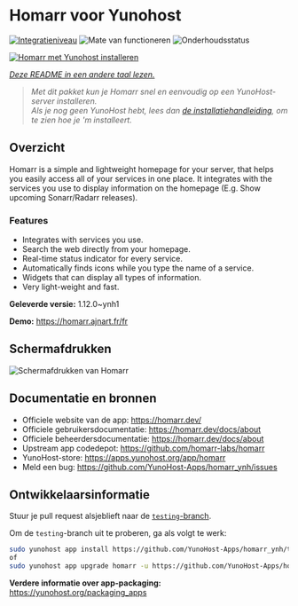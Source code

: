 <!--
NB: Deze README is automatisch gegenereerd door <https://github.com/YunoHost/apps/tree/master/tools/readme_generator>
Hij mag NIET handmatig aangepast worden.
-->

# Homarr voor Yunohost

[![Integratieniveau](https://apps.yunohost.org/badge/integration/homarr)](https://ci-apps.yunohost.org/ci/apps/homarr/)
![Mate van functioneren](https://apps.yunohost.org/badge/state/homarr)
![Onderhoudsstatus](https://apps.yunohost.org/badge/maintained/homarr)

[![Homarr met Yunohost installeren](https://install-app.yunohost.org/install-with-yunohost.svg)](https://install-app.yunohost.org/?app=homarr)

*[Deze README in een andere taal lezen.](./ALL_README.md)*

> *Met dit pakket kun je Homarr snel en eenvoudig op een YunoHost-server installeren.*  
> *Als je nog geen YunoHost hebt, lees dan [de installatiehandleiding](https://yunohost.org/install), om te zien hoe je 'm installeert.*

## Overzicht

Homarr is a simple and lightweight homepage for your server, that helps you easily access all of your services in one place.
It integrates with the services you use to display information on the homepage (E.g. Show upcoming Sonarr/Radarr releases).

### Features

- Integrates with services you use.
- Search the web directly from your homepage.
- Real-time status indicator for every service.
- Automatically finds icons while you type the name of a service.
- Widgets that can display all types of information.
- Very light-weight and fast.


**Geleverde versie:** 1.12.0~ynh1

**Demo:** <https://homarr.ajnart.fr/fr>

## Schermafdrukken

![Schermafdrukken van Homarr](./doc/screenshots/screenshot.png)

## Documentatie en bronnen

- Officiele website van de app: <https://homarr.dev/>
- Officiele gebruikersdocumentatie: <https://homarr.dev/docs/about>
- Officiele beheerdersdocumentatie: <https://homarr.dev/docs/about>
- Upstream app codedepot: <https://github.com/homarr-labs/homarr>
- YunoHost-store: <https://apps.yunohost.org/app/homarr>
- Meld een bug: <https://github.com/YunoHost-Apps/homarr_ynh/issues>

## Ontwikkelaarsinformatie

Stuur je pull request alsjeblieft naar de [`testing`-branch](https://github.com/YunoHost-Apps/homarr_ynh/tree/testing).

Om de `testing`-branch uit te proberen, ga als volgt te werk:

```bash
sudo yunohost app install https://github.com/YunoHost-Apps/homarr_ynh/tree/testing --debug
of
sudo yunohost app upgrade homarr -u https://github.com/YunoHost-Apps/homarr_ynh/tree/testing --debug
```

**Verdere informatie over app-packaging:** <https://yunohost.org/packaging_apps>

